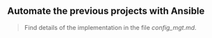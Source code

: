 ## Automate the previous projects with Ansible

> Find details of the implementation in the file *config_mgt.md*.    
 
       
   
  
    
   
       
           

